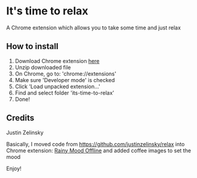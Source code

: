 # It's time to relax

A Chrome extension which allows you to take some time and just relax

## How to install

1) Download Chrome extension [here](https://github.com/julieeeeeee/its-time-to-relax/blob/master/its-time-to-relax.zip?raw=true)
2) Unzip downloaded file
2) On Chrome, go to: 'chrome://extensions'
3) Make sure 'Developer mode' is checked
4) Click 'Load unpacked extension...'
5) Find and select folder 'its-time-to-relax'
6) Done!

## Credits

Justin Zelinsky

Basically, I moved code from https://github.com/justinzelinsky/relax into Chrome extension: [Rainy Mood Offline](https://github.com/justinzelinsky/rainymoodoffline) and added coffee images to set the mood

Enjoy!
